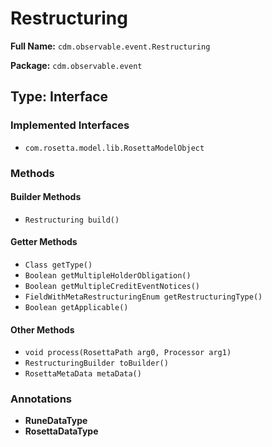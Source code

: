 # Restructuring

**Full Name:** `cdm.observable.event.Restructuring`

**Package:** `cdm.observable.event`

## Type: Interface

### Implemented Interfaces

- `com.rosetta.model.lib.RosettaModelObject`

### Methods

#### Builder Methods

- `Restructuring build()`

#### Getter Methods

- `Class getType()`
- `Boolean getMultipleHolderObligation()`
- `Boolean getMultipleCreditEventNotices()`
- `FieldWithMetaRestructuringEnum getRestructuringType()`
- `Boolean getApplicable()`

#### Other Methods

- `void process(RosettaPath arg0, Processor arg1)`
- `RestructuringBuilder toBuilder()`
- `RosettaMetaData metaData()`

### Annotations

- **RuneDataType**
- **RosettaDataType**


